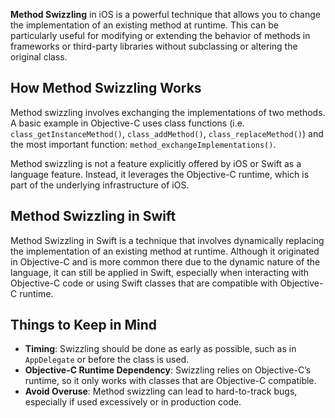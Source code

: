 **Method Swizzling** in iOS is a powerful technique that allows you to change the implementation of an existing method at runtime. This can be particularly useful for modifying or extending the behavior of methods in frameworks or third-party libraries without subclassing or altering the original class.

## How Method Swizzling Works

Method swizzling involves exchanging the implementations of two methods. A basic example in Objective-C uses class functions (i.e. `class_getInstanceMethod()`, `class_addMethod()`, `class_replaceMethod()`) and the most important function: `method_exchangeImplementations()`.

Method swizzling is not a feature explicitly offered by iOS or Swift as a language feature. Instead, it leverages the Objective-C runtime, which is part of the underlying infrastructure of iOS.

## Method Swizzling in Swift

Method Swizzling in Swift is a technique that involves dynamically replacing the implementation of an existing method at runtime. Although it originated in Objective-C and is more common there due to the dynamic nature of the language, it can still be applied in Swift, especially when interacting with Objective-C code or using Swift classes that are compatible with Objective-C runtime.

## Things to Keep in Mind

- **Timing**: Swizzling should be done as early as possible, such as in `AppDelegate` or before the class is used.
- **Objective-C Runtime Dependency**: Swizzling relies on Objective-C’s runtime, so it only works with classes that are Objective-C compatible.
- **Avoid Overuse**: Method swizzling can lead to hard-to-track bugs, especially if used excessively or in production code.
